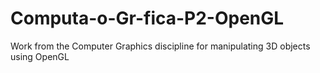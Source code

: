 # Computa-o-Gr-fica-P2-OpenGL
Work from the Computer Graphics discipline for manipulating 3D objects using OpenGL
